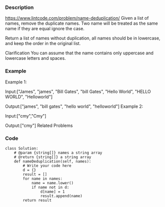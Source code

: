 ### Description
https://www.lintcode.com/problem/name-deduplication/
Given a list of names, remove the duplicate names. Two name will be treated as the same name if they are equal ignore the case.

Return a list of names without duplication, all names should be in lowercase, and keep the order in the original list.
 
Clarification
You can assume that the name contains only uppercase and lowercase letters and spaces.

### Example
Example 1:

Input:["James", "james", "Bill Gates", "bill Gates", "Hello World", "HELLO WORLD", "Helloworld"]


Output:["james", "bill gates", "hello world", "helloworld"]
Example 2:

Input:["cmy","Cmy"]

Output:["cmy"]
Related Problems

### Code
```
class Solution:
    # @param {string[]} names a string array
    # @return {string[]} a string array
    def nameDeduplication(self, names):
        # Write your code here
        d = {}
        result = []
        for name in names:
            name = name.lower()
            if name not in d:
                d[name] = 1
                result.append(name)
        return result
```